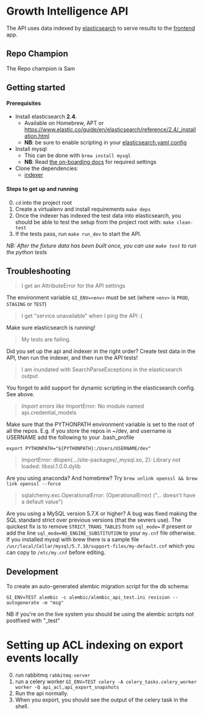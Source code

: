 # Growth Intelligence API
The API uses data indexed by [elasticsearch](https://www.elastic.co/) to serve results to the [frontend](https://github.com/pelucid/frontend) app.

## Repo Champion

The Repo champion is Sam

## Getting started

#### Prerequisites

* Install elasticsearch **2.4**.
  * Available on Homebrew, APT or https://www.elastic.co/guide/en/elasticsearch/reference/2.4/_installation.html
  * **NB**: be sure to enable scripting in your [elasticsearch.yaml config](https://github.com/pelucid/config/blob/1f713a9b2df50661fc37ec11ed1e4055cc7b6dc7/dev2/elasticsearch/elasticsearch.yml#L389)
* Install mysql
  * This can be done with `brew install mysql`
  * **NB**: Read [the on-boarding docs](https://pelucid.atlassian.net/wiki/display/GI/Step+1.+Getting+set+up) for required settings
* Clone the dependencies:
  * [indexer](https://github.com/pelucid/indexer)

#### Steps to get up and running

0. `cd` into the project root
0. Create a virtualenv and install requirements `make deps`
0. Once the indexer has indexed the test data into elasticsearch, you should be able to test the setup from the project root with: `make clean-test`
0. If the tests pass, run `make run_dev` to start the API.

*NB: After the fixture data has been built once, you can use `make test` to run the python tests*

## Troubleshooting

> I get an AttributeError for the API settings

The environment variable `GI_ENV=<env>` must be set (where `<env>` is `PROD`, `STAGING` or `TEST`)

> I get "service unavailable" when I ping the API :(

Make sure elasticsearch is running!

> My tests are failing.

Did you set up the api and indexer in the right order? Create test data in the API, then run the indexer, and then run the API tests!

> I am inundated with SearchParseExceptions in the elasticsearch output

You forgot to add support for dynamic scripting in the elasticsearch config. See above.

> *Import errors like* ImportError: No module named api.credential_models

Make sure that the PYTHONPATH environment variable is set to the root of all the repos. E.g. if you store the repos in ~/dev, and username is USERNAME add the following to your .bash_profile

```
export PYTHONPATH="${PYTHONPATH}:/Users/USERNAME/dev"
```

> ImportError: dlopen(.../site-packages/_mysql.so, 2): Library not loaded: libssl.1.0.0.dylib

Are you using anaconda? And homebrew? Try `brew unlink openssl && brew link openssl --force`

> sqlalchemy.exc.OperationalError: (OperationalError) ("... doesn't have a default value")

Are you using a MySQL version 5.7.X or higher? A bug was fixed making the SQL standard strict over previous versions (that the sevrers use). The quickest fix is to remove `STRICT_TRANS_TABLES` from `sql_mode=` if present or add the line `sql_mode=NO_ENGINE_SUBSTITUTION` to your `my.cnf` file otherwise. If you installed mysql with brew there is a sample file `/usr/local/Cellar/mysql/5.7.10/support-files/my-default.cnf` which you can copy to `/etc/my.cnf` before editing.

## Development

To create an auto-generated alembic migration script for the db schema: 

`GI_ENV=TEST alembic -c alembic/alembic_api_test.ini revision --autogenerate -m "msg"`

NB if you're on the live system you should be using the alembic scripts not
postfixed with "_test"

# Setting up ACL indexing on export events locally
0. run rabbitmq `rabbitmq-server`
0. run a celery worker `GI_ENV=TEST celery -A celery_tasks.celery_worker worker -Q api_acl,api_export_snapshots`
0. Run the api normally.
0. When you export, you should see the output of the celery task in the shell.
